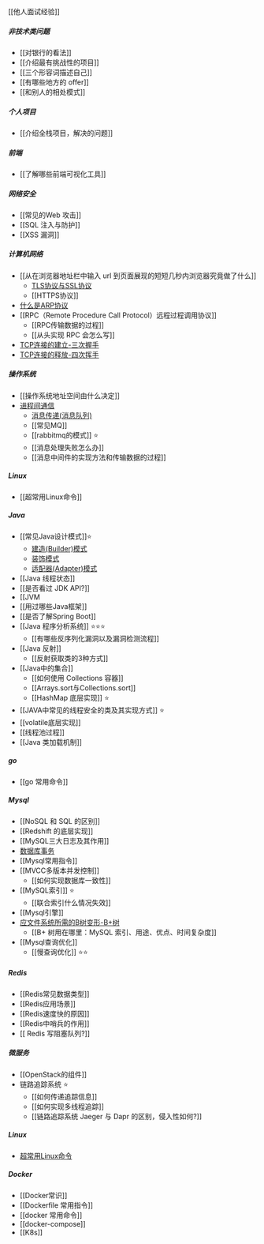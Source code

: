 [[他人面试经验]]
##### 非技术类问题
- [[对银行的看法]]
- [[介绍最有挑战性的项目]]
- [[三个形容词描述自己]]
- [[有哪些地方的 offer]]
- [[和别人的相处模式]]
##### 个人项目
- [[介绍全栈项目，解决的问题]]
##### 前端
- [[了解哪些前端可视化工具]]
##### 网络安全
- [[常见的Web 攻击]]
- [[SQL 注入与防护]]
- [[XSS 漏洞]]
##### 计算机网络
- [[从在浏览器地址栏中输入 url 到页面展现的短短几秒内浏览器究竟做了什么]]
	- [TLS协议与SSL协议](TLS协议与SSL协议.md)
	- [[HTTPS协议]]
- [什么是ARP协议](../考研/408/计算机网络/什么是ARP协议.md)
- [[RPC（Remote Procedure Call Protocol）远程过程调用协议]]
	- [[RPC传输数据的过程]]
	- [[从头实现 RPC 会怎么写]]
- [TCP连接的建立-三次握手](../考研/408/计算机网络/TCP连接的建立-三次握手.md)
- [TCP连接的释放-四次挥手](../考研/408/计算机网络/TCP连接的释放-四次挥手.md)

##### 操作系统
- [[操作系统地址空间由什么决定]]
- [进程间通信](../考研/408/操作系统/进程间通信.md)
	- [消息传递(消息队列)](../考研/408/操作系统/消息传递(消息队列).md)
	- [[常见MQ]]
	- [[rabbitmq的模式]] ⭐
	- [[消息处理失败怎么办]]
	- [[消息中间件的实现方法和传输数据的过程]]
##### Linux
- [[超常用Linux命令]]
##### Java
- [[常见Java设计模式]]⭐
	- [建造(Builder)模式](建造(Builder)模式.md)
	- [装饰模式](装饰模式.md)
	- [适配器(Adapter)模式](适配器(Adapter)模式.md)
- [[Java 线程状态]]
- [[是否看过 JDK API?]]
- [[JVM
- [[用过哪些Java框架]]
- [[是否了解Spring Boot]]
- [[Java 程序分析系统]] ⭐⭐⭐
	- [[有哪些反序列化漏洞以及漏洞检测流程]]
- [[Java 反射]]
	- [[反射获取类的3种方式]]
- [[Java中的集合]]
	- [[如何使用 Collections 容器]]
	- [[Arrays.sort与Collections.sort]]
	- [[HashMap 底层实现]] ⭐
- [[JAVA中常见的线程安全的类及其实现方式]] ⭐
- [[volatile底层实现]]
- [[线程池过程]]
- [[Java 类加载机制]]
##### go
- [[go 常用命令]]
##### Mysql
- [[NoSQL 和 SQL 的区别]]
- [[Redshift 的底层实现]]
- [[MySQL三大日志及其作用]]
- [数据库事务](数据库事务.md)
- [[Mysql常用指令]]
- [[MVCC多版本并发控制]]
	- [[如何实现数据库一致性]]
- [[MySQL索引]] ⭐
	- [[联合索引什么情况失效]]
- [[Mysql引擎]]
- [应文件系统所需的B树变形-B+树](../考研/408/数据结构/应文件系统所需的B树变形-B+树.md)
	- [[B+ 树用在哪里：MySQL 索引、用途、优点、时间复杂度]]
- [[Mysql查询优化]]
	- [[慢查询优化]] ⭐⭐
##### Redis
- [[Redis常见数据类型]]
- [[Redis应用场景]]
- [[Redis速度快的原因]]
- [[Redis中哨兵的作用]]
- [[ Redis 写阻塞队列?]]
##### 微服务
- [[OpenStack的组件]]
- 链路追踪系统 ⭐
	- [[如何传递追踪信息]]
	- [[如何实现多线程追踪]]
	- [[链路追踪系统 Jaeger 与 Dapr 的区别，侵入性如何?]]
##### Linux
- [超常用Linux命令](超常用Linux命令.md)
##### Docker
- [[Docker常识]]
- [[Dockerfile 常用指令]]
- [[docker 常用命令]]
- [[docker-compose]]
- [[K8s]]